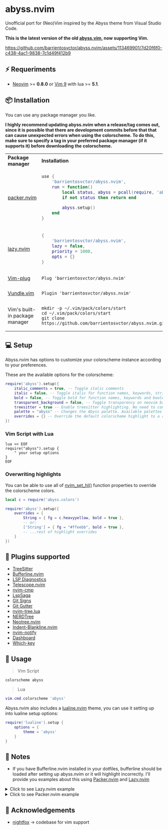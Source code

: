 # abyss.nvim
Unofficial port for (Neo)Vim inspired by the Abyss theme from Visual Studio Code.

**This is the latest version of the old [abyss.vim](https://github.com/barrientosvctor/abyss.vim), now supporting Vim.**

https://github.com/barrientosvctor/abyss.nvim/assets/113469901/7d20f6f0-c438-4ac1-9838-7c1d49f412b9

## ⚡️ Requeriments
* [Neovim](https://github.com/neovim/neovim) >= **0.8.0** or [Vim 9](https://www.vim.org/) with lua >= **5.1**.

## 📦 Installation

You can use any package manager you like.

**I highly recommend updating abyss.nvim when a release/tag comes out, since it is possible that there are development commits before that that can cause unexpected errors when using the colorscheme. To do this, make sure to specify a tag in your preferred package manager (if it supports it) before downloading the colorscheme.**

<table>
<tr>
<td> <b>Package manager</b> </td> <td> <b>Installation</b> </td>
</tr>

<!-- Packer.nvim -->
</tr>
<tr>
<td> <a href="https://github.com/wbthomason/packer.nvim">packer.nvim</a> </td>
<td>

```lua
use {
    'barrientosvctor/abyss.nvim',
    run = function()
        local status, abyss = pcall(require, 'abyss')
        if not status then return end

        abyss.setup()
    end
}
```

</td>
</tr>

<!-- Lazy.nvim -->
</tr>
<tr>
<td> <a href="https://github.com/folke/lazy.nvim">lazy.nvim</a> </td>
<td>

```lua
{
    'barrientosvctor/abyss.nvim',
    lazy = false,
    priority = 1000,
    opts = {}
}
```

</td>
</tr>

<!-- Vim-plug -->
</tr>
<tr>
<td> <a href="https://github.com/junegunn/vim-plug">Vim-plug</a> </td>
<td>

```vim
Plug 'barrientosvctor/abyss.nvim'
```

</td>
</tr>

<!-- Vundle.vim -->
</tr>
<tr>
<td> <a href="https://github.com/VundleVim/Vundle.vim">Vundle.vim</a> </td>
<td>

```vim
Plugin 'barrientosvctor/abyss.nvim'
```

</td>
</tr>

<!-- Vim pack -->
</tr>
<tr>
<td> Vim's built-in package manager </td>
<td>

```shell
mkdir -p ~/.vim/pack/colors/start
cd ~/.vim/pack/colors/start
git clone https://github.com/barrientosvctor/abyss.nvim.git
```

</td>
</tr>
</table>

## 💻 Setup

Abyss.nvim has options to customize your colorscheme instance according to your preferences.

These are the available options for the colorscheme:

```lua
require('abyss').setup({
    italic_comments = true, -- Toggle italic comments
    italic = false, -- Toggle italic for function names, keywords, strings and booleans
    bold = false, -- Toggle bold for function names, keywords and booleans
    transparent_background = false, -- Toggle transparency on neovim background
    treesitter = true -- Enable treesitter highlighting. No need to configuration. Default value: (Neovim = true), (Vim = false)
    palette = "abyss" -- Changes the Abyss palette. Available palettes's name on lua/abyss/palettes
    overrides = {} -- Override the default colorscheme highlight to a any else. Default value: nil
})
```

### Vim Script with Lua

```vim
lua << EOF
require("abyss").setup {
    " your setup options
}
EOF
```

### Overwriting highlights

You can be able to use all of [nvim_set_hl()](https://neovim.io/doc/user/api.html#nvim_set_hl())
function properties to override the colorscheme colors.

```lua
local c = require('abyss.colors')

require('abyss').setup({
    overrides = {
        String = { fg = c.heavyyellow, bold = true },
        -- or:
        ['String'] = { fg = "#ffeebb", bold = true },
        -- ...rest of highlight overrides
    }
})
```

## 🔌 Plugins supported
* [TreeSitter](https://github.com/nvim-treesitter/nvim-treesitter)
* [Bufferline.nvim](https://github.com/akinsho/bufferline.nvim)
* [LSP Diagnostics](https://neovim.io/doc/user/lsp.html)
* [Telescope.nvim](https://github.com/nvim-telescope/telescope.nvim)
* [nvim-cmp](https://github.com/hrsh7th/nvim-cmp)
* [LspSaga](https://github.com/glepnir/lspsaga.nvim)
* [Git Signs](https://github.com/lewis6991/gitsigns.nvim)
* [Git Gutter](https://github.com/airblade/vim-gitgutter)
* [nvim-tree.lua](https://github.com/nvim-tree/nvim-tree.lua)
* [NERDTree](https://github.com/preservim/nerdtree)
* [Neotree.nvim](https://github.com/nvim-neo-tree/neo-tree.nvim)
* [Indent-Blankline.nvim](https://github.com/lukas-reineke/indent-blankline.nvim)
* [nvim-notify](https://github.com/rcarriga/nvim-notify)
* [Dashboard](https://github.com/glepnir/dashboard-nvim)
* [Which-key](https://github.com/folke/which-key.nvim)

## 🚀 Usage

> Vim Script

```vim
colorscheme abyss
```

> Lua

```lua
vim.cmd.colorscheme 'abyss'
```

Abyss.nvim also includes a [lualine.nvim](https://github.com/nvim-lualine/lualine.nvim) theme, you can use it setting up into lualine setup options:

```lua
require('lualine').setup {
    options = {
        theme = 'abyss'
    }
}
```

## 📝 Notes

- If you have Bufferline.nvim installed in your dotfiles, bufferline should be loaded after setting up abyss.nvim or it will highlight incorrectly. I'll provide you examples about this using [Packer.nvim](https://github.com/wbthomason/packer.nvim) and [Lazy.nvim](https://github.com/folke/lazy.nvim)

<details>
<summary>Click to see Lazy.nvim example</summary>

- Abyss.nvim config

```lua
{
    'barrientosvctor/abyss.nvim',
    lazy = false,
    priority = 1000,
    opts = {}
}
```

- Bufferline config

```lua
{
    'akinsho/bufferline.nvim',
    lazy = true,
    event = "UIEnter",
    -- ...rest of your config
}
```

</details>

<details>
<summary>Click to see Packer.nvim example</summary>

- Bufferline config

```lua
use {
    'akinsho/bufferline.nvim',
    after = 'abyss.nvim',
    -- ...rest of your config
}
```

</details>

## 🤗 Acknowledgements

- [nightfox](https://github.com/EdenEast/nightfox.nvim) -> codebase for vim support
